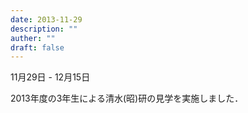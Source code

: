 ```yaml
---
date: 2013-11-29
description: ""
auther: ""
draft: false
---
```

11月29日 - 12月15日

2013年度の3年生による清水(昭)研の見学を実施しました．
